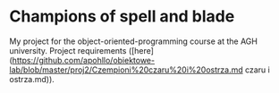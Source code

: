 # Champions of spell and blade

My project for the object-oriented-programming course at the AGH university.
Project requirements ([here](https://github.com/apohllo/obiektowe-lab/blob/master/proj2/Czempioni%20czaru%20i%20ostrza.md czaru i ostrza.md)).

